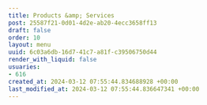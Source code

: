 ```yaml
---
title: Products &amp; Services
post: 25587f21-0d01-4d2e-ab20-4ecc3658ff13
draft: false
order: 10
layout: menu
uuid: 6c03a6db-16d7-41c7-a81f-c39506750d44
render_with_liquid: false
usuaries:
- 616
created_at: 2024-03-12 07:55:44.834688928 +00:00
last_modified_at: 2024-03-12 07:55:44.836647341 +00:00
---
```


